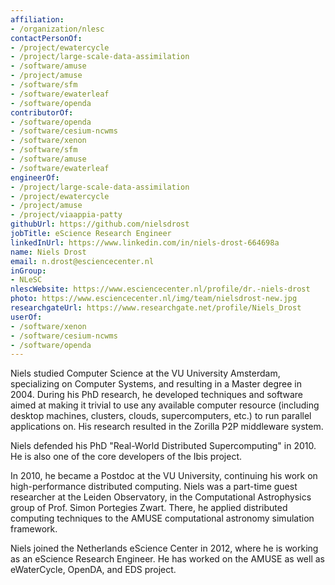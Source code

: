 ```yaml
---
affiliation:
- /organization/nlesc
contactPersonOf:
- /project/ewatercycle
- /project/large-scale-data-assimilation
- /software/amuse
- /project/amuse
- /software/sfm
- /software/ewaterleaf
- /software/openda
contributorOf:
- /software/openda
- /software/cesium-ncwms
- /software/xenon
- /software/sfm
- /software/amuse
- /software/ewaterleaf
engineerOf:
- /project/large-scale-data-assimilation
- /project/ewatercycle
- /project/amuse
- /project/viaappia-patty
githubUrl: https://github.com/nielsdrost
jobTitle: eScience Research Engineer
linkedInUrl: https://www.linkedin.com/in/niels-drost-664698a
name: Niels Drost
email: n.drost@esciencecenter.nl
inGroup:
- NLeSC
nlescWebsite: https://www.esciencecenter.nl/profile/dr.-niels-drost
photo: https://www.esciencecenter.nl/img/team/nielsdrost-new.jpg
researchgateUrl: https://www.researchgate.net/profile/Niels_Drost
userOf:
- /software/xenon
- /software/cesium-ncwms
- /software/openda
---
```

Niels studied Computer Science at the VU University Amsterdam, specializing on Computer Systems, and resulting in a Master degree in 2004. During his PhD research, he developed techniques and software aimed at making it trivial to use any available computer resource (including desktop machines, clusters, clouds, supercomputers, etc.) to run parallel applications on. His research resulted in the Zorilla P2P middleware system.

Niels defended his PhD "Real-World Distributed Supercomputing" in 2010. He is also one of the core developers of the Ibis project.

In 2010, he became a Postdoc at the VU University, continuing his work on high-performance distributed computing. Niels was a part-time guest researcher at the Leiden Observatory, in the Computational Astrophysics group of Prof. Simon Portegies Zwart. There, he applied distributed computing techniques to the AMUSE computational astronomy simulation framework.

Niels joined the Netherlands eScience Center in 2012, where he is working as an eScience Research Engineer. He has worked on the AMUSE as well as eWaterCycle, OpenDA, and EDS project.
